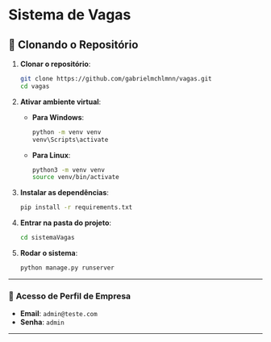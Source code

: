 
# Sistema de Vagas

## 📂 Clonando o Repositório

1. **Clonar o repositório**:  
   ```bash
   git clone https://github.com/gabrielmchlmnn/vagas.git
   cd vagas
   ```

2. **Ativar ambiente virtual**:  
   - **Para Windows**:  
     ```bash
     python -m venv venv
     venv\Scripts\activate
     ```  
   - **Para Linux**:  
     ```bash
     python3 -m venv venv
     source venv/bin/activate
     ```

3. **Instalar as dependências**:  
   ```bash
   pip install -r requirements.txt
   ```

4. **Entrar na pasta do projeto**:  
   ```bash
   cd sistemaVagas
   ```

5. **Rodar o sistema**:  
   ```bash
   python manage.py runserver
   ```

---

### 🔑 **Acesso de Perfil de Empresa**
- **Email**: `admin@teste.com`  
- **Senha**: `admin`

---
